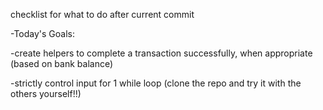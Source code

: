 checklist for what to do after current commit


-Today's Goals:

-create helpers to complete a transaction successfully, when appropriate (based on bank balance)

-strictly control input for 1 while loop (clone the repo and try it with the others yourself!!)
